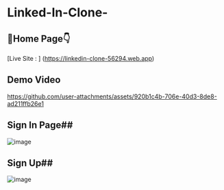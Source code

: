 ﻿# Linked-In-Clone-

## 🔗Home Page👇

[Live Site : ] (https://linkedin-clone-56294.web.app)

## Demo Video
https://github.com/user-attachments/assets/920b1c4b-706e-40d3-8de8-ad211ffb26e1

## Sign In Page##
![image](https://github.com/user-attachments/assets/2565bd3f-9d75-49a2-aeb2-d7b3007241d1)

## Sign Up##
![image](https://github.com/user-attachments/assets/8f83d534-a48d-4e0c-a40c-63e4eae31c55)


